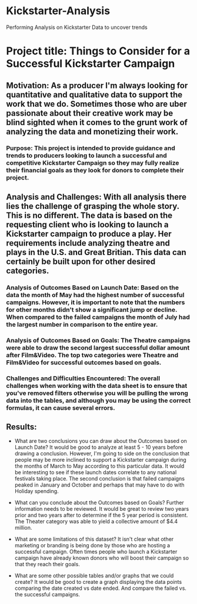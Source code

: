 # Kickstarter-Analysis
Performing Analysis on Kickstarter Data to uncover trends
# Project title: Things to Consider for a Successful Kickstarter Campaign

## Motivation: As a producer I'm always looking for quantitative and qualitative data to support the work that we do. Sometimes those who are uber passionate about their creative work may be blind sighted when it comes to the grunt work of analyzing the data and monetizing their work.

### Purpose: This project is intended to provide guidance and trends to producers looking to launch a successful and competitive Kickstarter Campaign so they may fully realize their financial goals as they look for donors to complete their project. 

## Analysis and Challenges: With all analysis there lies the challenge of grasping the whole story. This is no different. The data is based on the requesting client who is looking to launch a Kickstarter campaign to produce a play. Her requirements include analyzing theatre and plays in the U.S. and Great Britian. This data can certainly be built upon for other desired categories.

### Analysis of Outcomes Based on Launch Date: Based on the data the month of May had the highest number of successful campaigns. However, it is important to note that the numbers for other months didn't show a significant jump or decline. When compared to the failed campaigns the month of July had the largest number in comparison to the entire year.

### Analysis of Outcomes Based on Goals: The Theatre campaigns were able to draw the second largest successful dollar amount after Film&Video. The top two categories were Theatre and Film&Video for successful outcomes based on goals.

### Challenges and Difficulties Encountered: The overall challenges when working with the data sheet is to ensure that you've removed filters otherwise you will be pulling the wrong data into the tables, and although you may be using the correct formulas, it can cause several errors.

## Results:

- What are two conclusions you can draw about the Outcomes based on Launch Date? It would be good to analyze at least 5 - 10 years before drawing a conclusion. However, I'm going to side on the conclusion that people may be more inclined to support a Kickstarter campaign during the months of March to May according to this particular data. It would be interesting to see if these launch dates correlate to any national festivals taking place. The second conclusion is that failed campaigns peaked in January and October and perhaps that may have to do with Holiday spending.

- What can you conclude about the Outcomes based on Goals? Further information needs to be reviewed. It would be great to review two years prior and two years after to determine if the 5 year period is consistent. The Theater category was able to yield a collective amount of $4.4 million. 

- What are some limitations of this dataset? It isn't clear what other marketing or branding is being done by those who are hosting a successful campaign. Often times people who launch a Kickstarter campaign have already known donors who will boost their campaign so that they reach their goals.

- What are some other possible tables and/or graphs that we could create?
It would be good to create a graph displaying the data points comparing the date created vs date ended. And compare the failed vs. the successful campaigns.
